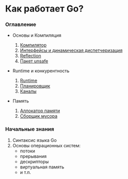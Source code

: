 # Как работает Go?

### Оглавление

- Основы и Компиляция

    1) [Компилятор](https://github.com/alexKudryavtsev-web/how-golang-works/blob/main/Compiler.md)
    2) [Интерфейсы и динамическая диспетчеризация](https://github.com/alexKudryavtsev-web/how-golang-works/blob/main/Interface.md)
    3) [Reflection](https://github.com/alexKudryavtsev-web/how-golang-works/blob/main/Reflection.md)
    4) [Пакет unsafe](https://github.com/alexKudryavtsev-web/how-golang-works/blob/main/Unsafe.md)

- Runtime и конкурентность

    1) [Runtime](https://github.com/alexKudryavtsev-web/how-golang-works/blob/main/Runtime.md)
    2) [Планировщик](https://github.com/alexKudryavtsev-web/how-golang-works/blob/main/Scheduler.md)
    3) [Каналы](https://github.com/alexKudryavtsev-web/how-golang-works/blob/main/Channel.md)
    <!-- 4) [Пакет sync](https://github.com/alexKudryavtsev-web/how-golang-works/blob/main/Sync.md)
    5) [Контексты](https://github.com/alexKudryavtsev-web/how-golang-works/blob/main/Context.md) -->

- Память

    1) [Аллокатор памяти](https://github.com/alexKudryavtsev-web/how-golang-works/blob/main/Allocator.md)
    2) [Сборщик мусора](https://github.com/alexKudryavtsev-web/how-golang-works/blob/main/GarbageCollector.md)

<!-- - Сеть

- Основные структуры

    1) Слайсы
    2) Map -->

### Начальные знания

1) Синтаксис языка Go
2) Основы операционных систем:
    - потоки
    - прерывания
    - дескрипторы
    - виртуальная память
    - и т.п.
